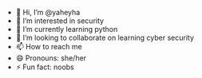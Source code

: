 - 👋 Hi, I’m @yaheyha
- 👀 I’m interested in security
- 🌱 I’m currently learning python
- 💞️ I’m looking to collaborate on learning cyber security
- 📫 How to reach me 
- 😄 Pronouns: she/her
- ⚡ Fun fact:  noobs

<!---
yaheyha/yaheyha is a ✨ special ✨ repository because its `README.md` (this file) appears on your GitHub profile.
You can click the Preview link to take a look at your changes.
--->
